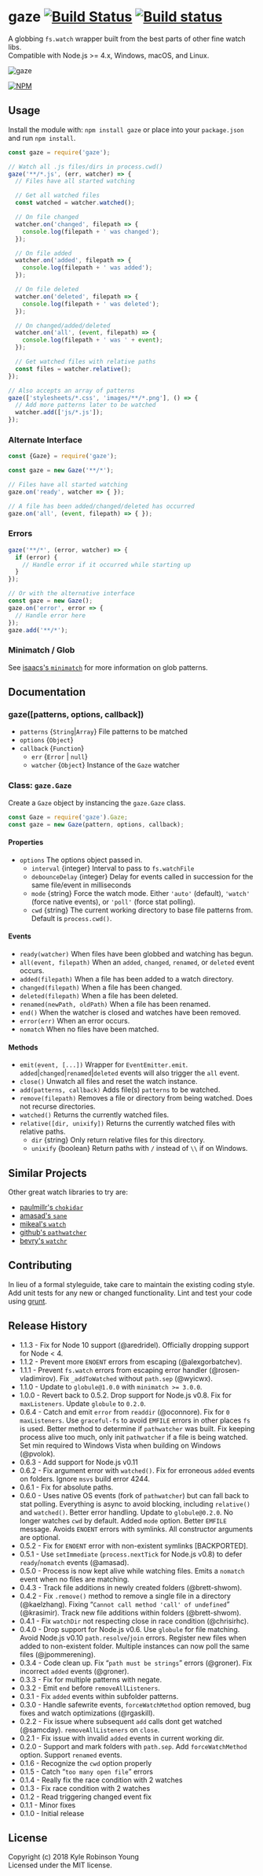 # gaze [![Build Status](http://img.shields.io/travis/shama/gaze.svg)](https://travis-ci.org/shama/gaze) [![Build status](https://ci.appveyor.com/api/projects/status/vtx65w9eg511tgo4)](https://ci.appveyor.com/project/shama/gaze)

A globbing `fs.watch` wrapper built from the best parts of other fine watch libs.  
Compatible with Node.js >= 4.x, Windows, macOS, and Linux.

![gaze](http://dontkry.com/images/repos/gaze.png)

[![NPM](https://nodei.co/npm/gaze.png?downloads=true)](https://nodei.co/npm/gaze/)

## Usage
Install the module with: `npm install gaze` or place into your `package.json`
and run `npm install`.

```javascript
const gaze = require('gaze');

// Watch all .js files/dirs in process.cwd()
gaze('**/*.js', (err, watcher) => {
  // Files have all started watching

  // Get all watched files
  const watched = watcher.watched();

  // On file changed
  watcher.on('changed', filepath => {
    console.log(filepath + ' was changed');
  });

  // On file added
  watcher.on('added', filepath => {
    console.log(filepath + ' was added');
  });

  // On file deleted
  watcher.on('deleted', filepath => {
    console.log(filepath + ' was deleted');
  });

  // On changed/added/deleted
  watcher.on('all', (event, filepath) => {
    console.log(filepath + ' was ' + event);
  });

  // Get watched files with relative paths
  const files = watcher.relative();
});

// Also accepts an array of patterns
gaze(['stylesheets/*.css', 'images/**/*.png'], () => {
  // Add more patterns later to be watched
  watcher.add(['js/*.js']);
});
```

### Alternate Interface

```javascript
const {Gaze} = require('gaze');

const gaze = new Gaze('**/*');

// Files have all started watching
gaze.on('ready', watcher => { });

// A file has been added/changed/deleted has occurred
gaze.on('all', (event, filepath) => { });
```

### Errors

```javascript
gaze('**/*', (error, watcher) => {
  if (error) {
    // Handle error if it occurred while starting up
  }
});

// Or with the alternative interface
const gaze = new Gaze();
gaze.on('error', error => {
  // Handle error here
});
gaze.add('**/*');
```

### Minimatch / Glob

See [isaacs's `minimatch`](https://github.com/isaacs/minimatch) for more
information on glob patterns.

## Documentation

### gaze([patterns, options, callback])

* `patterns` {`String`|`Array`} File patterns to be matched
* `options` {`Object`}
* `callback` {`Function`}
  * `err` {`Error` | `null`}
  * `watcher` {`Object`} Instance of the `Gaze` watcher

### Class: `gaze.Gaze`

Create a `Gaze` object by instancing the `gaze.Gaze` class.

```javascript
const Gaze = require('gaze').Gaze;
const gaze = new Gaze(pattern, options, callback);
```

#### Properties

* `options` The options object passed in.
  * `interval` {integer} Interval to pass to `fs.watchFile`
  * `debounceDelay` {integer} Delay for events called in succession for the same
    file/event in milliseconds
  * `mode` {string} Force the watch mode. Either `'auto'` (default), `'watch'` (force native events), or `'poll'` (force stat polling).
  * `cwd` {string} The current working directory to base file patterns from. Default is `process.cwd()`.

#### Events

* `ready(watcher)` When files have been globbed and watching has begun.
* `all(event, filepath)` When an `added`, `changed`, `renamed`, or `deleted` event occurs.
* `added(filepath)` When a file has been added to a watch directory.
* `changed(filepath)` When a file has been changed.
* `deleted(filepath)` When a file has been deleted.
* `renamed(newPath, oldPath)` When a file has been renamed.
* `end()` When the watcher is closed and watches have been removed.
* `error(err)` When an error occurs.
* `nomatch` When no files have been matched.

#### Methods

* `emit(event, [...])` Wrapper for `EventEmitter.emit`.
  `added`|`changed`|`renamed`|`deleted` events will also trigger the `all` event.
* `close()` Unwatch all files and reset the watch instance.
* `add(patterns, callback)` Adds file(s) `patterns` to be watched.
* `remove(filepath)` Removes a file or directory from being watched. Does not
  recurse directories.
* `watched()` Returns the currently watched files.
* `relative([dir, unixify])` Returns the currently watched files with relative paths.
  * `dir` {string} Only return relative files for this directory.
  * `unixify` {boolean} Return paths with `/` instead of `\\` if on Windows.

## Similar Projects

Other great watch libraries to try are:

* [paulmillr's `chokidar`](https://github.com/paulmillr/chokidar)
* [amasad's `sane`](https://github.com/amasad/sane)
* [mikeal's `watch`](https://github.com/mikeal/watch)
* [github's `pathwatcher`](https://github.com/atom/node-pathwatcher)
* [bevry's `watchr`](https://github.com/bevry/watchr)

## Contributing
In lieu of a formal styleguide, take care to maintain the existing coding style.
Add unit tests for any new or changed functionality. Lint and test your code
using [grunt](http://gruntjs.com/).

## Release History
* 1.1.3 - Fix for Node 10 support (@aredridel). Officially dropping support for Node < 4.
* 1.1.2 - Prevent more `ENOENT` errors from escaping (@alexgorbatchev).
* 1.1.1 - Prevent `fs.watch` errors from escaping error handler (@rosen-vladimirov). Fix `_addToWatched` without `path.sep` (@wyicwx).
* 1.1.0 - Update to `globule@1.0.0` with `minimatch >= 3.0.0`.
* 1.0.0 - Revert back to 0.5.2. Drop support for Node.js v0.8. Fix for `maxListeners`. Update `globule` to `0.2.0`.
* 0.6.4 - Catch and emit `error` from `readdir` (@oconnore). Fix for `0 maxListeners`. Use `graceful-fs` to avoid `EMFILE` errors in other places `fs` is used. Better method to determine if `pathwatcher` was built. Fix keeping process alive too much, only init `pathwatcher` if a file is being watched. Set min required to Windows Vista when building on Windows (@pvolok).
* 0.6.3 - Add support for Node.js v0.11
* 0.6.2 - Fix argument error with `watched()`. Fix for erroneous `added` events on folders. Ignore `msvs` build error 4244.
* 0.6.1 - Fix for absolute paths.
* 0.6.0 - Uses native OS events (fork of `pathwatcher`) but can fall back to stat polling. Everything is async to avoid blocking, including `relative()` and `watched()`. Better error handling. Update to `globule@0.2.0`. No longer watches `cwd` by default. Added `mode` option. Better `EMFILE` message. Avoids `ENOENT` errors with symlinks. All constructor arguments are optional.
* 0.5.2 - Fix for `ENOENT` error with non-existent symlinks [BACKPORTED].
* 0.5.1 - Use `setImmediate` (`process.nextTick` for Node.js v0.8) to defer `ready`/`nomatch` events (@amasad).
* 0.5.0 - Process is now kept alive while watching files. Emits a `nomatch` event when no files are matching.
* 0.4.3 - Track file additions in newly created folders (@brett-shwom).
* 0.4.2 - Fix `.remove()` method to remove a single file in a directory (@kaelzhang). Fixing “`Cannot call method 'call' of undefined`” (@krasimir). Track new file additions within folders (@brett-shwom).
* 0.4.1 - Fix `watchDir` not respecting close in race condition (@chrisirhc).
* 0.4.0 - Drop support for Node.js v0.6. Use `globule` for file matching. Avoid Node.js v0.10 `path.resolve`/`join` errors. Register new files when added to non-existent folder. Multiple instances can now poll the same files (@jpommerening).
* 0.3.4 - Code clean up. Fix “`path must be strings`” errors (@groner). Fix incorrect `added` events (@groner).
* 0.3.3 - Fix for multiple patterns with negate.
* 0.3.2 - Emit `end` before `removeAllListeners`.
* 0.3.1 - Fix `added` events within subfolder patterns.
* 0.3.0 - Handle safewrite events, `forceWatchMethod` option removed, bug fixes and watch optimizations (@rgaskill).
* 0.2.2 - Fix issue where subsequent `add` calls dont get watched (@samcday). `removeAllListeners` on `close`.
* 0.2.1 - Fix issue with invalid `added` events in current working dir.
* 0.2.0 - Support and mark folders with `path.sep`. Add `forceWatchMethod` option. Support `renamed` events.
* 0.1.6 - Recognize the `cwd` option properly
* 0.1.5 - Catch “`too many open file`” errors
* 0.1.4 - Really fix the race condition with 2 watches
* 0.1.3 - Fix race condition with 2 watches
* 0.1.2 - Read triggering changed event fix
* 0.1.1 - Minor fixes
* 0.1.0 - Initial release

## License
Copyright (c) 2018 Kyle Robinson Young  
Licensed under the MIT license.
